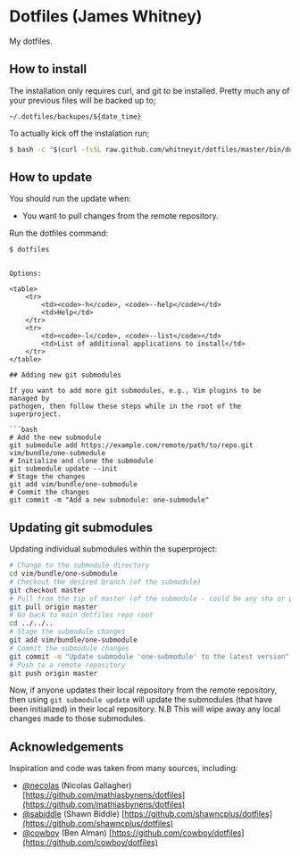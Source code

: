 # Dotfiles (James Whitney)

My dotfiles.

## How to install

The installation only requires curl, and git to be installed. Pretty much any
of your previous files will be backed up to;

	~/.dotfiles/backupes/${date_time}

To actually kick off the instalation run;

```bash
$ bash -c "$(curl -fsSL raw.github.com/whitneyit/dotfiles/master/bin/dotfiles)"
```

## How to update

You should run the update when:

* You want to pull changes from the remote repository.

Run the dotfiles command:

```bash
$ dotfiles
```

```

Options:

<table>
    <tr>
        <td><code>-h</code>, <code>--help</code></td>
        <td>Help</td>
    </tr>
    <tr>
        <td><code>-l</code>, <code>--list</code></td>
        <td>List of additional applications to install</td>
    </tr>
</table>

## Adding new git submodules

If you want to add more git submodules, e.g., Vim plugins to be managed by
pathogen, then follow these steps while in the root of the superproject.

```bash
# Add the new submodule
git submodule add https://example.com/remote/path/to/repo.git vim/bundle/one-submodule
# Initialize and clone the submodule
git submodule update --init
# Stage the changes
git add vim/bundle/one-submodule
# Commit the changes
git commit -m "Add a new submodule: one-submodule"
```


## Updating git submodules

Updating individual submodules within the superproject:

```bash
# Change to the submodule directory
cd vim/bundle/one-submodule
# Checkout the desired branch (of the submodule)
git checkout master
# Pull from the tip of master (of the submodule - could be any sha or pointer)
git pull origin master
# Go back to main dotfiles repo root
cd ../../..
# Stage the submodule changes
git add vim/bundle/one-submodule
# Commit the submodule changes
git commit -m "Update submodule 'one-submodule' to the latest version"
# Push to a remote repository
git push origin master
```

Now, if anyone updates their local repository from the remote repository, then
using `git submodule update` will update the submodules (that have been
initialized) in their local repository. N.B This will wipe away any local
changes made to those submodules.

## Acknowledgements

Inspiration and code was taken from many sources, including:

* [@necolas](https://github.com/necolas) (Nicolas Gallagher)
  [https://github.com/mathiasbynens/dotfiles](https://github.com/mathiasbynens/dotfiles)
* [@sabiddle](https://github.com/shawncplus) (Shawn Biddle)
  [https://github.com/shawncplus/dotfiles](https://github.com/shawncplus/dotfiles)
* [@cowboy](https://github.com/cowboy) (Ben Alman)
  [https://github.com/cowboy/dotfiles](https://github.com/cowboy/dotfiles)
